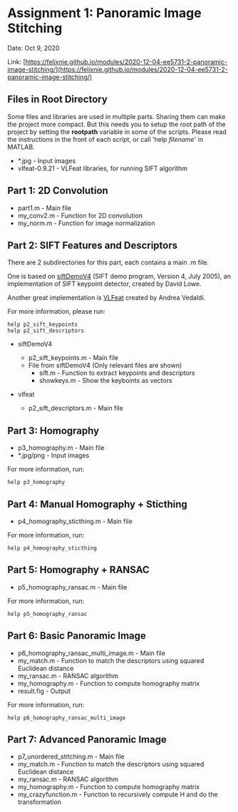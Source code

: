 # Assignment 1: Panoramic Image Stitching

Date: Oct 9, 2020

Link: [https://felixnie.github.io/modules/2020-12-04-ee5731-2-panoramic-image-stitching/](https://felixnie.github.io/modules/2020-12-04-ee5731-2-panoramic-image-stitching/)

## Files in Root Directory

Some files and libraries are used in multiple parts. Sharing them can make the project more compact. But this needs you to setup the root path of the project by setting the **rootpath** variable in some of the scripts. Please read the instructions in the front of each script, or call 'help *filename*' in MATLAB.

- *.jpg - Input images
- vlfeat-0.9.21 - VLFeat libraries, for running SIFT algorithm

## Part 1: 2D Convolution

- part1.m - Main file
- my_conv2.m - Function for 2D convolution
- my_norm.m - Function for image normalization

## Part 2: SIFT Features and Descriptors

There are 2 subdirectories for this part, each contains a main .m file.

One is based on [siftDemoV4](https://www.cs.ubc.ca/~lowe/keypoints/) (SIFT demo program, Version 4, July 2005), an implementation of SIFT keypoint detector, created by David Lowe.

Another great implementation is [VLFeat](https://www.vlfeat.org/overview/sift.html) created by Andrea Vedaldi.

For more information, please run:
```
help p2_sift_keypoints
help p2_sift_descriptors
```

- siftDemoV4
  - p2_sift_keypoints.m - Main file
  - File from siftDemoV4 (Only relevant files are shown)
    - sift.m - Function to extract keypoints and descriptors
    - showkeys.m - Show the keyboints as vectors

- vlfeat
  - p2_sift_descriptors.m - Main file

## Part 3: Homography

- p3_homography.m - Main file
- *.jpg/png - Input images

For more information, run:
```
help p3_homography
```

## Part 4: Manual Homography + Sticthing

- p4_homography_sticthing.m - Main file

For more information, run:
```
help p4_homography_sticthing
```

## Part 5: Homography + RANSAC

- p5_homography_ransac.m - Main file
 
For more information, run:
```
help p5_homography_ransac
```

## Part 6: Basic Panoramic Image

- p6_homography_ransac_multi_image.m - Main file
- my_match.m - Function to match the descriptors using squared Euclidean distance
- my_ransac.m - RANSAC algorithm
- my_homography.m - Function to compute homography matrix
- result.fig - Output

For more information, run:
```
help p6_homography_ransac_multi_image
```

## Part 7: Advanced Panoramic Image

- p7_unordered_stitching.m - Main file
- my_match.m - Function to match the descriptors using squared Euclidean distance
- my_ransac.m - RANSAC algorithm
- my_homography.m - Function to compute homography matrix
- my_crazyfunction.m - Function to recursively compute H and do the transformation
